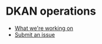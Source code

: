 # DKAN operations

* [What we're working on](https://github.com/GetDKAN/ops/issues)
* [Submit an issue](https://github.com/GetDKAN/ops/issues/new)
